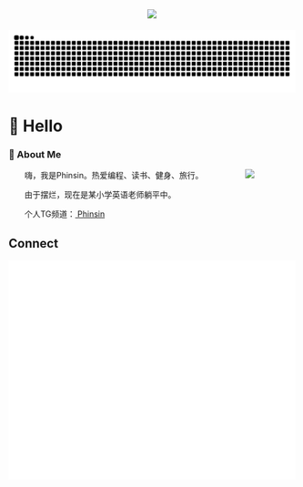 <div align="center">
<!-- knock code pictures 敲代码的图片 -->
<picture>
    <source media="(prefers-color-scheme: dark)" srcset="https://cdn.jsdelivr.net/gh/sun0225SUN/sun0225SUN/assets/images/coding.gif" />
    <source media="(prefers-color-scheme: light)" srcset="https://cdn.jsdelivr.net/gh/sun0225SUN/sun0225SUN/assets/images/developer.svg" height="225px" />
    <img src="https://cdn.jsdelivr.net/gh/sun0225SUN/sun0225SUN/assets/images/coding.gif" />
</picture>
  <!-- for beauty 留个空行好看点 -->
  <div>&nbsp;</div>
</div>
<picture>
  <source media="(prefers-color-scheme: dark)" srcset="https://raw.githubusercontent.com/Phinsin666/Phinsin666/output/github-contribution-grid-snake-dark.svg">
  <source media="(prefers-color-scheme: light)" srcset="https://raw.githubusercontent.com/Phinsin666/Phinsin666/output/github-contribution-grid-snake.svg">
  <img alt="github contribution grid snake animation" src="https://raw.githubusercontent.com/Phinsin666/Phinsin666/output/github-contribution-grid-snake.svg">
</picture>

#  🙋 Hello



### 🤺 About Me

<img align="right" width="88" src="https://avatars.githubusercontent.com/u/54831037" />

<p>&emsp;&emsp;嗨，我是Phinsin。热爱编程、读书、健身、旅行。</p>
<p>&emsp;&emsp;由于摆烂，现在是某小学英语老师躺平中。</p>
<p>&emsp;&emsp;个人TG频道：<a href="https://t.me/phinsin666" target="_blank"> Phinsin </a></p>


  <!-- for beauty 留个空行好看点 -->




## Connect

<!-- - [![Twitter](https://static.is26.com/tmp/icons/twitter.svg)]([https://zuoluo.tv/twitter](https://x.com/PhinsinWang))[Twitter: Phinsin](https://x.com/PhinsinWang) -->
<!-- - [![Instagram](https://static.is26.com/tmp/icons/instagram.svg)](https://www.instagram.com/_phinsin/)[Instagram: _phinsin](https://www.instagram.com/_phinsin/) -->
<!-- - [![YouTube](https://static.is26.com/tmp/icons/youtube.svg)](https://www.youtube.com/@phinsinwang0128) [YouTube: Phinsin](https://www.youtube.com/@phinsinwang0128) -->
<!-- - [![Bilibili](https://static.is26.com/tmp/icons/bilibili.svg)](https://space.bilibili.com/32358324)[Bilibili 哔哩哔哩: Phinsin](https://space.bilibili.com/32358324) -->
<!-- - [![Telegram](https://static.is26.com/tmp/icons/telegram.svg)](https://t.me/zuoluotv)[Telegram Group](https://t.me/zuoluotv) -->
<!-- - [![Telegram](https://static.is26.com/tmp/icons/telegram2.svg)](https://t.me/phinsin666)[Telegram Channel](https://t.me/phinsin666) -->
<!-- - [![Mail](https://static.is26.com/tmp/icons/gmail.svg)](mailto:wenchen.post@gmail.com)[Mail: Phinsin](mailto:wenchen.post@gmail.com) -->

![Metrics](/github-metrics.svg)


